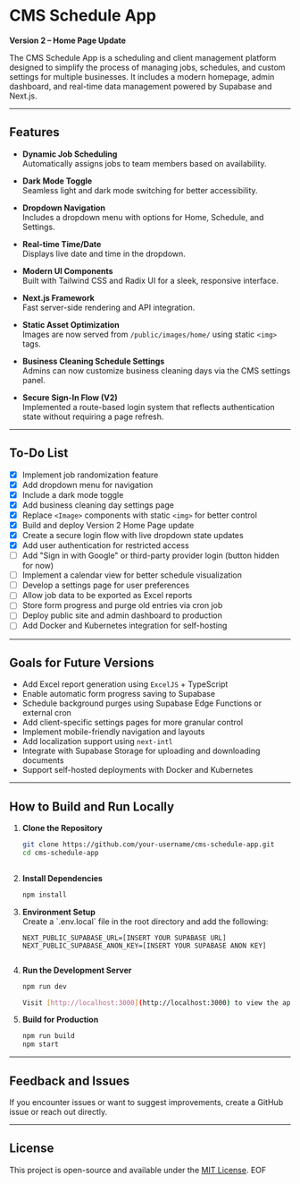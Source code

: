 # CMS Schedule App

**Version 2 – Home Page Update**

The CMS Schedule App is a scheduling and client management platform designed to simplify the process of managing jobs, schedules, and custom settings for multiple businesses. It includes a modern homepage, admin dashboard, and real-time data management powered by Supabase and Next.js.

---

## Features

- **Dynamic Job Scheduling**  
  Automatically assigns jobs to team members based on availability.

- **Dark Mode Toggle**  
  Seamless light and dark mode switching for better accessibility.

- **Dropdown Navigation**  
  Includes a dropdown menu with options for Home, Schedule, and Settings.

- **Real-time Time/Date**  
  Displays live date and time in the dropdown.

- **Modern UI Components**  
  Built with Tailwind CSS and Radix UI for a sleek, responsive interface.

- **Next.js Framework**  
  Fast server-side rendering and API integration.

- **Static Asset Optimization**  
  Images are now served from `/public/images/home/` using static `<img>` tags.

- **Business Cleaning Schedule Settings**  
  Admins can now customize business cleaning days via the CMS settings panel.

- **Secure Sign-In Flow (V2)**  
  Implemented a route-based login system that reflects authentication state without requiring a page refresh.

---

## To-Do List

- [x] Implement job randomization feature  
- [x] Add dropdown menu for navigation  
- [x] Include a dark mode toggle  
- [x] Add business cleaning day settings page  
- [x] Replace `<Image>` components with static `<img>` for better control  
- [x] Build and deploy Version 2 Home Page update  
- [x] Create a secure login flow with live dropdown state updates  
- [x] Add user authentication for restricted access  
- [ ] Add "Sign in with Google" or third-party provider login (button hidden for now)  
- [ ] Implement a calendar view for better schedule visualization  
- [ ] Develop a settings page for user preferences  
- [ ] Allow job data to be exported as Excel reports  
- [ ] Store form progress and purge old entries via cron job  
- [ ] Deploy public site and admin dashboard to production  
- [ ] Add Docker and Kubernetes integration for self-hosting  

---

## Goals for Future Versions

- Add Excel report generation using `ExcelJS` + TypeScript  
- Enable automatic form progress saving to Supabase  
- Schedule background purges using Supabase Edge Functions or external cron  
- Add client-specific settings pages for more granular control  
- Implement mobile-friendly navigation and layouts  
- Add localization support using `next-intl`  
- Integrate with Supabase Storage for uploading and downloading documents  
- Support self-hosted deployments with Docker and Kubernetes  

---

## How to Build and Run Locally

1. **Clone the Repository**
   ```bash
   git clone https://github.com/your-username/cms-schedule-app.git
   cd cms-schedule-app
  


2. **Install Dependencies**
   ```bash
   npm install
   

3. **Environment Setup**  
   Create a \`.env.local\` file in the root directory and add the following:

    ```env
   NEXT_PUBLIC_SUPABASE_URL=[INSERT YOUR SUPABASE URL]
   NEXT_PUBLIC_SUPABASE_ANON_KEY=[INSERT YOUR SUPABASE ANON KEY]
   

4. **Run the Development Server**
   ```bash
   npm run dev
   
   Visit [http://localhost:3000](http://localhost:3000) to view the app.

5. **Build for Production**
   ```bash
   npm run build
   npm start
   

---

## Feedback and Issues

If you encounter issues or want to suggest improvements, create a GitHub issue or reach out directly.

---

## License

This project is open-source and available under the [MIT License](LICENSE).
EOF


